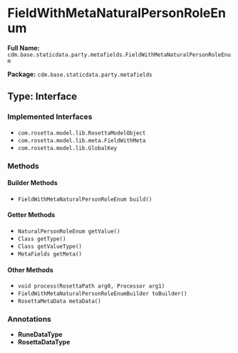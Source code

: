 # FieldWithMetaNaturalPersonRoleEnum

**Full Name:** `cdm.base.staticdata.party.metafields.FieldWithMetaNaturalPersonRoleEnum`

**Package:** `cdm.base.staticdata.party.metafields`

## Type: Interface

### Implemented Interfaces

- `com.rosetta.model.lib.RosettaModelObject`
- `com.rosetta.model.lib.meta.FieldWithMeta`
- `com.rosetta.model.lib.GlobalKey`

### Methods

#### Builder Methods

- `FieldWithMetaNaturalPersonRoleEnum build()`

#### Getter Methods

- `NaturalPersonRoleEnum getValue()`
- `Class getType()`
- `Class getValueType()`
- `MetaFields getMeta()`

#### Other Methods

- `void process(RosettaPath arg0, Processor arg1)`
- `FieldWithMetaNaturalPersonRoleEnumBuilder toBuilder()`
- `RosettaMetaData metaData()`

### Annotations

- **RuneDataType**
- **RosettaDataType**

